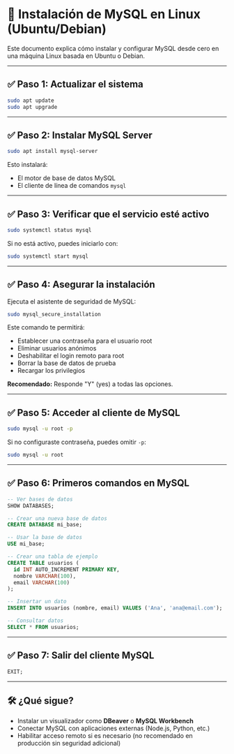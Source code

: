 
# 🐧 Instalación de MySQL en Linux (Ubuntu/Debian)

Este documento explica cómo instalar y configurar MySQL desde cero en una máquina Linux basada en Ubuntu o Debian.

---

## ✅ Paso 1: Actualizar el sistema

```bash
sudo apt update
sudo apt upgrade
```

---

## ✅ Paso 2: Instalar MySQL Server

```bash
sudo apt install mysql-server
```

Esto instalará:
- El motor de base de datos MySQL
- El cliente de línea de comandos `mysql`

---

## ✅ Paso 3: Verificar que el servicio esté activo

```bash
sudo systemctl status mysql
```

Si no está activo, puedes iniciarlo con:

```bash
sudo systemctl start mysql
```

---

## ✅ Paso 4: Asegurar la instalación

Ejecuta el asistente de seguridad de MySQL:

```bash
sudo mysql_secure_installation
```

Este comando te permitirá:
- Establecer una contraseña para el usuario root
- Eliminar usuarios anónimos
- Deshabilitar el login remoto para root
- Borrar la base de datos de prueba
- Recargar los privilegios

**Recomendado:** Responde "Y" (yes) a todas las opciones.

---

## ✅ Paso 5: Acceder al cliente de MySQL

```bash
sudo mysql -u root -p
```

Si no configuraste contraseña, puedes omitir `-p`:

```bash
sudo mysql -u root
```

---

## ✅ Paso 6: Primeros comandos en MySQL

```sql
-- Ver bases de datos
SHOW DATABASES;

-- Crear una nueva base de datos
CREATE DATABASE mi_base;

-- Usar la base de datos
USE mi_base;

-- Crear una tabla de ejemplo
CREATE TABLE usuarios (
  id INT AUTO_INCREMENT PRIMARY KEY,
  nombre VARCHAR(100),
  email VARCHAR(100)
);

-- Insertar un dato
INSERT INTO usuarios (nombre, email) VALUES ('Ana', 'ana@email.com');

-- Consultar datos
SELECT * FROM usuarios;
```

---

## ✅ Paso 7: Salir del cliente MySQL

```sql
EXIT;
```

---

## 🛠 ¿Qué sigue?

- Instalar un visualizador como **DBeaver** o **MySQL Workbench**
- Conectar MySQL con aplicaciones externas (Node.js, Python, etc.)
- Habilitar acceso remoto si es necesario (no recomendado en producción sin seguridad adicional)

